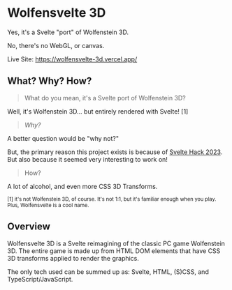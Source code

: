 # Wolfensvelte 3D

Yes, it's a Svelte "port" of Wolfenstein 3D.

No, there's no WebGL, or canvas.

Live Site: https://wolfensvelte-3d.vercel.app/

## What? Why? How?

> What do you mean, it's a Svelte port of Wolfenstein 3D?

Well, it's Wolfenstein 3D... but entirely rendered with Svelte! [1]

> _Why?_

A better question would be "why not?"

But, the primary reason this project exists is because of [Svelte Hack 2023](http://hack.sveltesociety.dev/). But also because it seemed very interesting to work on!

> How?

A lot of alcohol, and even more CSS 3D Transforms.

<sup>[1] it's not Wolfenstein 3D, of course. It's not 1:1, but it's familiar enough when you play. Plus, Wolfensvelte is a cool name.

## Overview

Wolfensvelte 3D is a Svelte reimagining of the classic PC game Wolfenstein 3D. The entire game is made up from HTML DOM elements that have CSS 3D transforms applied to render the graphics.

The only tech used can be summed up as: Svelte, HTML, (S)CSS, and TypeScript/JavaScript.
